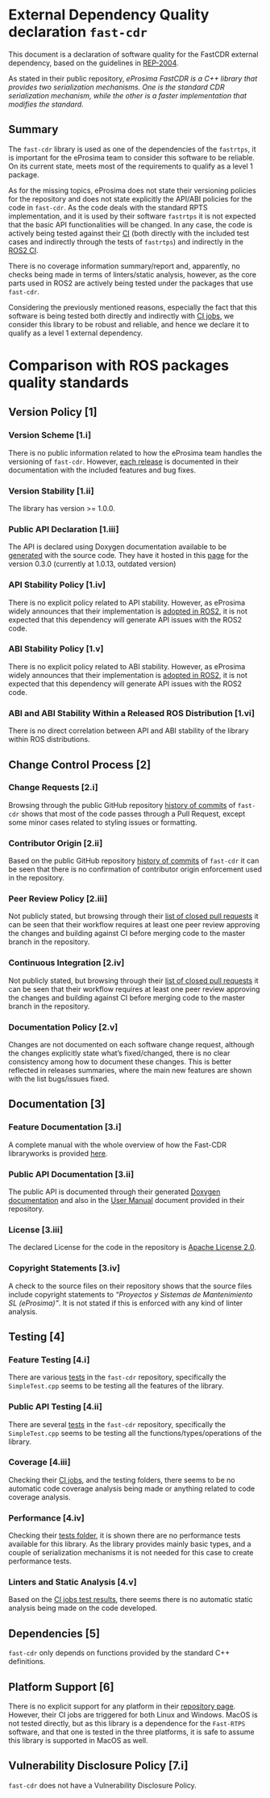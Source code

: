 # **External Dependency Quality declaration** `fast-cdr` 

This document is a declaration of software quality for the FastCDR external dependency, based on the guidelines in [REP-2004](https://github.com/ros-infrastructure/rep/blob/rep-2004/rep-2004.rst).

As stated in their public repository, *eProsima FastCDR is a C++ library that provides two serialization mechanisms. One is the standard CDR serialization mechanism, while the other is a faster implementation that modifies the standard*.

## Summary
The `fast-cdr` library is used as one of the dependencies of the `fastrtps`, it is important for the eProsima team to consider this software to be reliable. On its current state, meets most of the requirements to qualify as a level 1 package.

As for the missing topics, eProsima does not state their versioning policies for the repository and does not state explicitly the API/ABI policies for the code in  `fast-cdr`. As the code deals with the standard RPTS implementation, and it is used by their software `fastrtps` it is not expected that the basic API functionalities will be changed. In any case, the code is actively being tested against their  [CI](http://jenkins.eprosima.com:8080/) (both directly with the included test cases and indirectly through the tests of `fastrtps`)  and indirectly in the [ROS2 CI](https://ci.ros2.org/).

There is no coverage information summary/report and, apparently, no checks being made in terms of linters/static analysis, however, as the core parts used in ROS2 are actively being tested under the packages that use  `fast-cdr`.

Considering the previously mentioned reasons, especially the fact that this software is being tested both directly and indirectly with [CI jobs](http://jenkins.eprosima.com:8080/), we consider this library to be robust and reliable, and hence we declare it to qualify as a level 1 external dependency.

# Comparison with ROS packages quality standards

## Version Policy [1]

### Version Scheme [1.i]

There is no public information related to how the eProsima team handles the versioning of `fast-cdr`. However, [each release](https://github.com/eProsima/Fast-CDR/releases) is documented in their documentation with the included features and bug fixes.

### Version Stability [1.ii]

The library has version >= 1.0.0.

### Public API Declaration [1.iii]
    
The API is declared using Doxygen documentation available to be [generated](https://github.com/eProsima/Fast-CDR/blob/master/utils/doxygen/doxyfile) with the source code. They have it hosted in this [page](https://www.eprosima.com/docs/fast-buffers/0.3.0/html/group___f_a_s_t_c_d_r_a_p_i_r_e_f_e_r_e_n_c_e.html) for the version 0.3.0 (currently at 1.0.13, outdated version)

### API Stability Policy [1.iv]
    
There is no explicit policy related to API stability. However, as eProsima widely announces that their implementation is [adopted in ROS2](https://www.eprosima.com/index.php/company-all/news/135-fast-rtps-demonstrates-its-reliability-in-ros-2-navigation-2), it is not expected that this dependency will generate API issues with the ROS2 code.

### ABI Stability Policy [1.v]
    
There is no explicit policy related to ABI stability. However, as eProsima widely announces that their implementation is [adopted in ROS2](https://www.eprosima.com/index.php/company-all/news/135-fast-rtps-demonstrates-its-reliability-in-ros-2-navigation-2), it is not expected that this dependency will generate API issues with the ROS2 code.

### ABI and ABI Stability Within a Released ROS Distribution [1.vi]
   
There is no direct correlation between API and ABI stability of the library within ROS distributions.

## Change Control Process [2]

### Change Requests [2.i]
    
Browsing through the public GitHub repository [history of commits](https://github.com/eProsima/Fast-CDR/commits/master) of `fast-cdr` shows that most of the code passes through a Pull Request, except some minor cases related to styling issues or formatting.

### Contributor Origin [2.ii]
    
Based on the public GitHub repository [history of commits](https://github.com/eProsima/Fast-CDR/commits/master) of `fast-cdr` it can be seen that there is no confirmation of contributor origin enforcement used in the repository.

### Peer Review Policy [2.iii]
    
Not publicly stated, but browsing through their [list of closed pull requests](https://github.com/eProsima/Fast-CDR/pulls?q=is:pr%20is:closed) it can be seen that their workflow requires at least one peer review approving the changes and building against CI before merging code to the master branch in the repository.

### Continuous Integration [2.iv]
    
Not publicly stated, but browsing through their [list of closed pull requests](https://github.com/eProsima/Fast-CDR/pulls?q=is:pr%20is:closed) it can be seen that their workflow requires at least one peer review approving the changes and building against CI before merging code to the master branch in the repository.

###  Documentation Policy [2.v]
    
Changes are not documented on each software change request, although the changes explicitly state what’s fixed/changed, there is no clear consistency among how to document these changes. This is better reflected in releases summaries, where the main new features are shown with the list bugs/issues fixed.

## Documentation [3]

### Feature Documentation [3.i]
    
A complete manual with the whole overview of how the Fast-CDR libraryworks is provided [here](https://github.com/eProsima/Fast-CDR/blob/master/doc/Users%20Manual.odt).

### Public API Documentation [3.ii]
    
The public API is documented through their generated [Doxygen documentation](https://www.eprosima.com/docs/fast-buffers/0.3.0/html/group___f_a_s_t_c_d_r_a_p_i_r_e_f_e_r_e_n_c_e.html) and also in the [User Manual](https://github.com/eProsima/Fast-CDR/blob/master/doc/Users%20Manual.odt) document provided in their repository.

### License [3.iii]

The declared License for the code in the repository is [Apache License 2.0](https://github.com/eProsima/Fast-CDR/blob/master/LICENSE).

### Copyright Statements [3.iv]

A check to the source files on their repository shows that the source files include copyright statements to *“Proyectos y Sistemas de Mantenimiento SL (eProsima)”*. It is not stated if this is enforced with any kind of linter analysis.

## Testing [4]

### Feature Testing [4.i]
    
There are various [tests](https://github.com/eProsima/Fast-CDR/tree/master/test) in the `fast-cdr` repository, specifically the `SimpleTest.cpp` seems to be testing all the features of the library.

### Public API Testing [4.ii]
    
There are several [tests](https://github.com/eProsima/Fast-CDR/tree/master/test) in the `fast-cdr` repository, specifically the `SimpleTest.cpp` seems to be testing all the functions/types/operations of the library.

### Coverage [4.iii]
    
Checking their [CI jobs](http://jenkins.eprosima.com:8080/), and the testing folders, there seems to be no automatic code coverage analysis being made or anything related to code coverage analysis.

### Performance [4.iv]
    
Checking their [tests folder](https://github.com/eProsima/Fast-CDR/tree/master/test), it is shown there are no performance tests available for this library. As the library provides mainly basic types, and a couple of serialization mechanisms it is not needed for this case to create performance tests.

### Linters and Static Analysis [4.v]
    
Based on the [CI jobs test results](http://jenkins.eprosima.com:8080/job/FastCDR%20Manual%20Linux/lastSuccessfulBuild/testReport/projectroot/test/), there seems there is no automatic static analysis being made on the code developed.

## Dependencies [5]

`fast-cdr` only depends on functions provided by the standard C++ definitions.

## Platform Support [6]
    
There is no explicit support for any platform in their [repository page](https://github.com/eProsima/Fast-CDR). However, their CI jobs are triggered for both Linux and Windows. MacOS is not tested directly, but as this library is a dependence for the `Fast-RTPS` software, and that one is tested in the three platforms, it is safe to assume this library is supported in MacOS as well.

##  Vulnerability Disclosure Policy [7.i]

`fast-cdr` does not have a Vulnerability Disclosure Policy.
